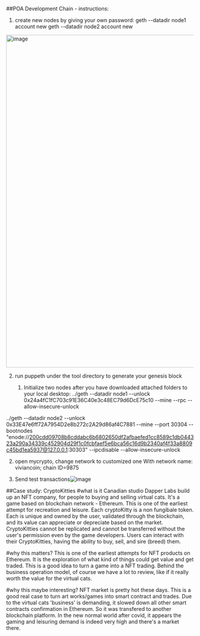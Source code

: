 ##POA Development Chain - instructions:
1. create new nodes by giving your own password:
geth --datadir node1 account new
geth --datadir node2 account new
<img width="892" alt="image" src="https://user-images.githubusercontent.com/88476898/151476196-d45de5e2-79de-401c-84ef-1917079075f6.png">

2. run puppeth under the tool directory to generate your genesis block 





	1. Initialize two nodes after you have downloaded attached folders to your local desktop:
../geth --datadir node1 --unlock 0x24a4fC1fC703c91E36C40e3c48EC79d6DcE75c10 --mine --rpc --allow-insecure-unlock

../geth --datadir node2 --unlock 0x33E47e6ff72A7954D2e8b272c2A29d86af4C7881 --mine --port 30304 --bootnodes "enode://200cdd09708b8cddabc6b6802650df2afbaefed1cc8589c1db044323a290a34339c452904d29f1c0fcbfaef5e6bca56c16d9b2340af4f33a8809c45bd1ea5937@127.0.0.1:30303" --ipcdisable --allow-insecure-unlock

2. open mycrypto, change network to customized one
	With network name: viviancoin; chain ID=9875
	
3. Send test transactions![image](https://user-images.githubusercontent.com/88476898/149864800-f52d469e-75d5-4605-a110-7a9e1bdb61c3.png)






##Case study: CryptoKitties
#what is it
Canadian studio Dapper Labs build up an NFT company, for people to buying and selling virtual cats. It's a game based on blockchain network - Ethereum. This is one of the earliest attempt for recreation and leisure. Each cryptoKitty is a non fungibale token. Each is unique and owned by the user, validated through the blockchain, and its value can appreciate or depreciate based on the market. CryptoKitties cannot be replicated and cannot be transferred without the user's permission even by the game developers. Users can interact with their CryptoKitties, having the ability to buy, sell, and sire (breed) them.

#why this matters?
This is one of the earliest attempts for NFT products on Ethereum. It is the exploration of what kind of things could get value and get traded. This is a good idea to turn a game into a NFT trading. Behind the business operation model, of course we have a lot to review, like if it really worth the value for the virtual cats. 

#why this maybe interesting?
NFT market is pretty hot these days. This is a good real case to turn art works/games into smart contract and trades. Due to the virtual cats 'business' is demanding, it slowed down all other smart contracts confirmation in Ethereum. So it was transfered to another blockchain platform. In the new normal world after covid, it appears the gaming and leisuring demand is indeed very high and there's a market there. 

